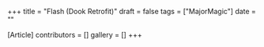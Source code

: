 +++
title = "Flash (Dook Retrofit)"
draft = false
tags = ["MajorMagic"]
date = ""

[Article]
contributors = []
gallery = []
+++